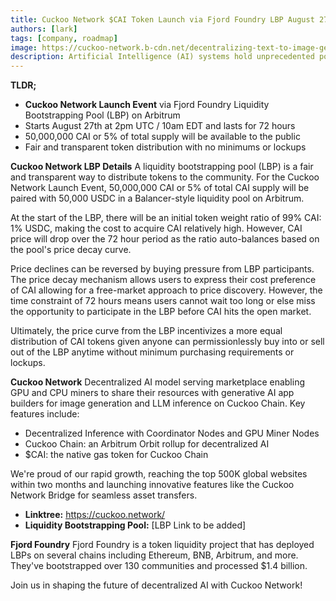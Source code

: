 ```yaml
---
title: Cuckoo Network $CAI Token Launch via Fjord Foundry LBP August 27–30, 2024
authors: [lark]
tags: [company, roadmap]
image: https://cuckoo-network.b-cdn.net/decentralizing-text-to-image-gen.webp
description: Artificial Intelligence (AI) systems hold unprecedented potential to reshape industries, yet their development has been stifled by issues inherent to centralized frameworks. These range from significant privacy concerns to limitations in computational accuracy and a vulnerability to censorship.
---
```


**TLDR;**

- **Cuckoo Network Launch Event** via Fjord Foundry Liquidity Bootstrapping Pool (LBP) on Arbitrum
- Starts August 27th at 2pm UTC / 10am EDT and lasts for 72 hours
- 50,000,000 CAI or 5% of total supply will be available to the public
- Fair and transparent token distribution with no minimums or lockups

**Cuckoo Network LBP Details** A liquidity bootstrapping pool (LBP) is a fair and transparent way to distribute tokens to the community. For the Cuckoo Network Launch Event, 50,000,000 CAI or 5% of total CAI supply will be paired with 50,000 USDC in a Balancer-style liquidity pool on Arbitrum.

At the start of the LBP, there will be an initial token weight ratio of 99% CAI: 1% USDC, making the cost to acquire CAI relatively high. However, CAI price will drop over the 72 hour period as the ratio auto-balances based on the pool's price decay curve.

Price declines can be reversed by buying pressure from LBP participants. The price decay mechanism allows users to express their cost preference of CAI allowing for a free-market approach to price discovery. However, the time constraint of 72 hours means users cannot wait too long or else miss the opportunity to participate in the LBP before CAI hits the open market.

Ultimately, the price curve from the LBP incentivizes a more equal distribution of CAI tokens given anyone can permissionlessly buy into or sell out of the LBP anytime without minimum purchasing requirements or lockups.

**Cuckoo Network** Decentralized AI model serving marketplace enabling GPU and CPU miners to share their resources with generative AI app builders for image generation and LLM inference on Cuckoo Chain. Key features include:

- Decentralized Inference with Coordinator Nodes and GPU Miner Nodes
- Cuckoo Chain: an Arbitrum Orbit rollup for decentralized AI
- $CAI: the native gas token for Cuckoo Chain

We're proud of our rapid growth, reaching the top 500K global websites within two months and launching innovative features like the Cuckoo Network Bridge for seamless asset transfers.

* **Linktree:** https://cuckoo.network/ 
* **Liquidity Bootstrapping Pool:** [LBP Link to be added]

**Fjord Foundry** Fjord Foundry is a token liquidity project that has deployed LBPs on several chains including Ethereum, BNB, Arbitrum, and more. They've bootstrapped over 130 communities and processed $1.4 billion.

Join us in shaping the future of decentralized AI with Cuckoo Network!
